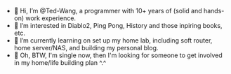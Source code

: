 - 👋 Hi, I’m @Ted-Wang, a programmer with 10+ years of (solid and hands-on) work experience.
- 👀 I’m interested in Diablo2, Ping Pong, History and those inpiring books, etc.
- 🌱 I’m currently learning on set up my home lab, including soft router, home server/NAS, and building my personal blog.
- 💞️ Oh, BTW, I'm single now, then I'm looking for someone to get involved in my home/life building plan ^.^

<!--- 📫 .... --->
<!---
Ted-Wang/Ted-Wang is a ✨ special ✨ repository because its `README.md` (this file) appears on your GitHub profile.
You can click the Preview link to take a look at your changes.
--->
